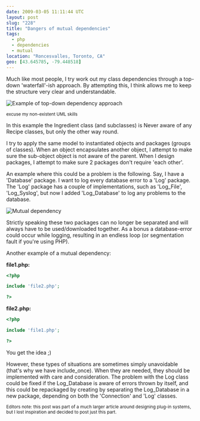 ```yaml
---
date: 2009-03-05 11:11:44 UTC
layout: post
slug: "228"
title: "Dangers of mutual dependencies"
tags:
  - php
  - dependencies
  - mutual
location: "Roncesvalles, Toronto, CA"
geo: [43.645785, -79.448518]
---
```

Much like most people, I try work out my class dependencies through a top-down
'waterfall'-ish approach. By attempting this, I think allows me to keep the
structure very clear and understandable.

<img src="http://evertpot.com/resources/images/posts/recipe.png" alt="Example of top-down dependency approach" />

<small>excuse my non-existent UML skills</small>

In this example the Ingredient class (and subclasses) is Never aware of any
Recipe classes, but only the other way round.

I try to apply the same model to instantiated objects and packages (groups of
classes). When an object encapsulates another object, I attempt to make sure
the sub-object object is not aware of the parent. When I design packages, I
attempt to make sure 2 packages don't require 'each other'.

An example where this could be a problem is the following. Say, I have a
'Database' package. I want to log every database error to a 'Log' package. The
'Log' package has a couple of implementations, such as 'Log_File',
'Log_Syslog', but now I added 'Log_Database' to log any problems to the
database.

<img src="https://evertpot.com/resources/images/posts/databaseandlog.png" alt="Mutual dependency" />

Strictly speaking these two packages can no longer be separated and will
always have to be used/downloaded together. As a bonus a database-error could
occur while logging, resulting in an endless loop (or segmentation fault if
you're using PHP).

Another example of a mutual dependency:


**file1.php:**

```php
<?php

include 'file2.php';

?>
```

**file2.php:**

```php
<?php

include 'file1.php';

?>
```

You get the idea ;)

However, these types of situations are sometimes simply unavoidable (that's why
we have include_once). When they are needed, they should be implemented with
care and consideration. The problem with the Log class could be fixed if the
Log_Database is aware of errors thrown by itself, and this could be repackaged
by creating by separating the Log_Database in a new package, depending on both
the 'Connection' and 'Log' classes.

<small>Editors note: this post was part of a much larger article around designing plug-in systems, but I lost inspiration and decided to post just this part.</small>
